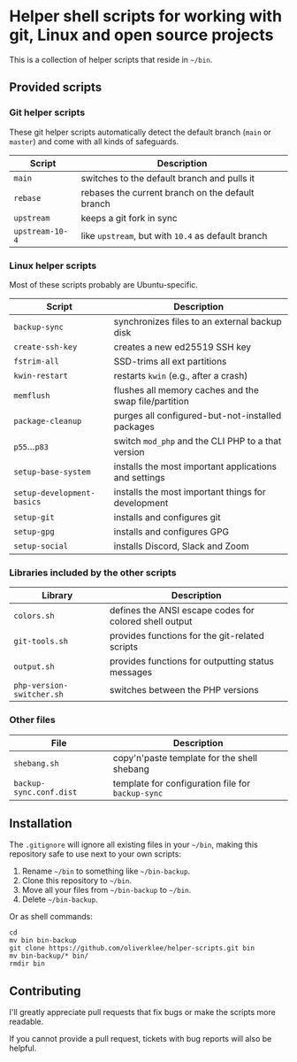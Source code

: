 # Helper shell scripts for working with git, Linux and open source projects

This is a collection of helper scripts that reside in `~/bin`.

## Provided scripts

### Git helper scripts

These git helper scripts automatically detect the default branch (`main` or `master`)
and come with all kinds of safeguards.

| Script            | Description                                        |
|-------------------|----------------------------------------------------|
| `main`            | switches to the default branch and pulls it        |
| `rebase`          | rebases the current branch on the default branch   |
| `upstream`        | keeps a git fork in sync                           |
| `upstream-10-4`   | like `upstream`, but with `10.4` as default branch |

### Linux helper scripts

Most of these scripts probably are Ubuntu-specific.

| Script                     | Description                                           |
|----------------------------|-------------------------------------------------------|
| `backup-sync`              | synchronizes files to an external backup disk         |
| `create-ssh-key`           | creates a new ed25519 SSH key                         |
| `fstrim-all`               | SSD-trims all ext partitions                          |
| `kwin-restart`             | restarts `kwin` (e.g., after a crash)                 |
| `memflush`                 | flushes all memory caches and the swap file/partition |
| `package-cleanup`          | purges all configured-but-not-installed packages      |
| `p55`…`p83`                | switch `mod_php` and the CLI PHP to a that version    |
| `setup-base-system`        | installs the most important applications and settings |
| `setup-development-basics` | installs the most important things for development    |
| `setup-git`                | installs and configures git                           |
| `setup-gpg`                | installs and configures GPG                           |
| `setup-social`             | installs Discord, Slack and Zoom                      |

### Libraries included by the other scripts

| Library                   | Description                                            |
|---------------------------|--------------------------------------------------------|
| `colors.sh`               | defines the ANSI escape codes for colored shell output | 
| `git-tools.sh`            | provides functions for the git-related scripts         |
| `output.sh`               | provides functions for outputting status messages      |
| `php-version-switcher.sh` | switches between the PHP versions                      |

### Other files

| File                    | Description                                           |
|-------------------------|-------------------------------------------------------|
| `shebang.sh`            | copy'n'paste template for the shell shebang           |
| `backup-sync.conf.dist` | template for configuration file for `backup-sync`     |

## Installation

The `.gitignore` will ignore all existing files in your `~/bin`, making this
repository safe to use next to your own scripts:

1. Rename `~/bin` to something like `~/bin-backup`.
2. Clone this repository to `~/bin`.
3. Move all your files from `~/bin-backup` to `~/bin`.
4. Delete `~/bin-backup`.

Or as shell commands:

```shell
cd
mv bin bin-backup
git clone https://github.com/oliverklee/helper-scripts.git bin
mv bin-backup/* bin/
rmdir bin
```

## Contributing

I'll greatly appreciate pull requests that fix bugs or make the scripts more
readable.

If you cannot provide a pull request, tickets with bug reports will also be helpful.

